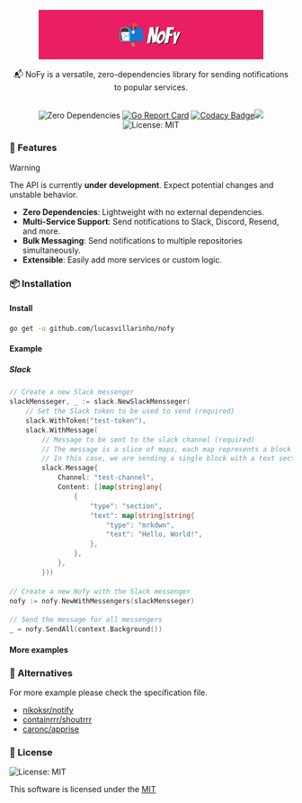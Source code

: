 <p align="center"><img src="docs/images/logo.png" alt="nofylogo logo" style="width:400px;" >
</h1>
<div align="center">
📬 NoFy is a versatile, zero-dependencies library for sending notifications to popular services.
<br>
<br>

![Zero Dependencies](https://img.shields.io/badge/Dependencies-Zero-brightgreen.svg) [![Go Report Card](https://goreportcard.com/badge/github.com/lucasvillarinho/nofy)](https://goreportcard.com/report/github.com/lucasvillarinho/nofy) [![Codacy Badge](https://app.codacy.com/project/badge/Grade/ec1e325348344d43906561ec19471598)](https://app.codacy.com/gh/lucasvillarinho/nofy/dashboard?utm_source=gh&utm_medium=referral&utm_content=&utm_campaign=Badge_grade)<a href="https://codeclimate.com/github/lucasvillarinho/nofy/maintainability"><img src="https://api.codeclimate.com/v1/badges/957eaee7cf558abcf2d0/maintainability" /></a> ![License: MIT](https://img.shields.io/badge/License-MIT-green.svg)

</div>

### 💫 Features

> [!WARNING]
>
> The API is currently **under development**. Expect potential changes and unstable behavior.

- **Zero Dependencies**: Lightweight with no external dependencies.
- **Multi-Service Support**: Send notifications to Slack, Discord, Resend, and more.
- **Bulk Messaging**: Send notifications to multiple repositories simultaneously.
- **Extensible**: Easily add more services or custom logic.

### 📦 Installation

#### Install

```sh
go get -u github.com/lucasvillarinho/nofy
```

#### Example

##### Slack

```go
// Create a new Slack messenger
slackMensseger, _ := slack.NewSlackMensseger(
    // Set the Slack token to be used to send (required)
    slack.WithToken("test-token"),
    slack.WithMessage(
        // Message to be sent to the slack channel (required)
        // The message is a slice of maps, each map represents a block of the message
        // In this case, we are sending a single block with a text section
        slack.Message{
            Channel: "test-channel",
            Content: []map[string]any{
                {
                    "type": "section",
                    "text": map[string]string{
                        "type": "mrkdwn",
                        "text": "Hello, World!",
                    },
                },
            },
        }))

// Create a new Nofy with the Slack messenger
nofy := nofy.NewWithMessengers(slackMensseger)

// Send the message for all messengers
_ = nofy.SendAll(context.Background())
```

#### More examples

### 🤝 Alternatives

For more example please check the specification file.

- [nikoksr/notify](https://github.com/nikoksr/notify)
- [containrrr/shoutrrr](https://github.com/containrrr/shoutrrr)
- [caronc/apprise](https://github.com/caronc/apprise)

### 📜 License

 ![License: MIT](https://img.shields.io/badge/License-MIT-green.svg)

This software is licensed under the [MIT]()
